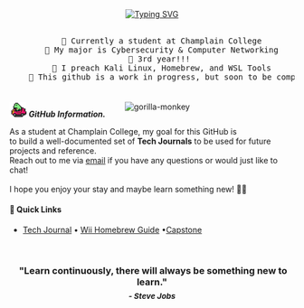 <div align="center">
  <a href="https://git.io/typing-svg">
    <img src="https://readme-typing-svg.demolab.com?font=Fira+Code&pause=1000&width=435&lines=I'm+Louis%2C+welcome+to+my+github+%3A)" alt="Typing SVG" />
  </a>
  <br><br>
  <pre style="margin-bottom: 20px;">
    🏫 Currently a student at Champlain College
    💼 My major is Cybersecurity & Computer Networking
    📖 3rd year!!! 
    🤔 I preach Kali Linux, Homebrew, and WSL Tools
    🔨 This github is a work in progress, but soon to be completed
  </pre>
</div>


<img src="https://github.com/louismattiolo/louismattiolo/blob/c79a5cdc32e3a64b0e6ffcd14c624f2849fd1d0a/frog-mother.gif" width="30px">&nbsp;***GitHub Information.***
<img align="right" style="margin-left: -20px;" width=300px alt="gorilla-monkey" src="https://github.com/louismattiolo/louismattiolo/blob/main/gorilla-monkey.gif"/>
<div align="left">
As a student at Champlain College, my goal for this GitHub is <br> to build a well-documented set of <strong>Tech Journals</strong> to be used for future projects and reference.<br>
Reach out to me via <a href="mailto:louis.mattiolo@mymail.champlain.edu">email</a> if you have any questions or would just like to chat!<br> <br>
I hope you enjoy your stay and maybe learn something new! 🚀💫
</div>

#### 📂 Quick Links
- [Tech Journal](https://github.com/louismattiolo/Tech-Journal)    • [Wii Homebrew Guide]()        •[Capstone](https://github.com/tmansfield42/Capstone/wiki)

<div align="center">
<br>
<h3 align="center">
  &nbsp;"Learn continuously, there will always be something new to learn."
  <br>
  <sub><em>- Steve Jobs</em></sub>
</h3>
</div>


